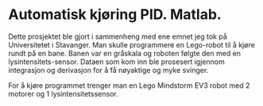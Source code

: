 # Automatisk kjøring PID. Matlab.

Dette prosjektet ble gjort i sammenheng med ene emnet jeg tok på Universitetet i Stavanger. Man skulle programmere en Lego-robot til å kjøre rundt på en bane. Banen var en gråskala og roboten følgte den med en lysintensitets-sensor. Dataen som kom inn ble prosesert igjennom integrasjon og derivasjon for å få nøyaktige og myke svinger.

For å kjøre programmet trenger man en Lego Mindstorm EV3 robot med 2 motorer og 1 lysintensitetssensor. 
